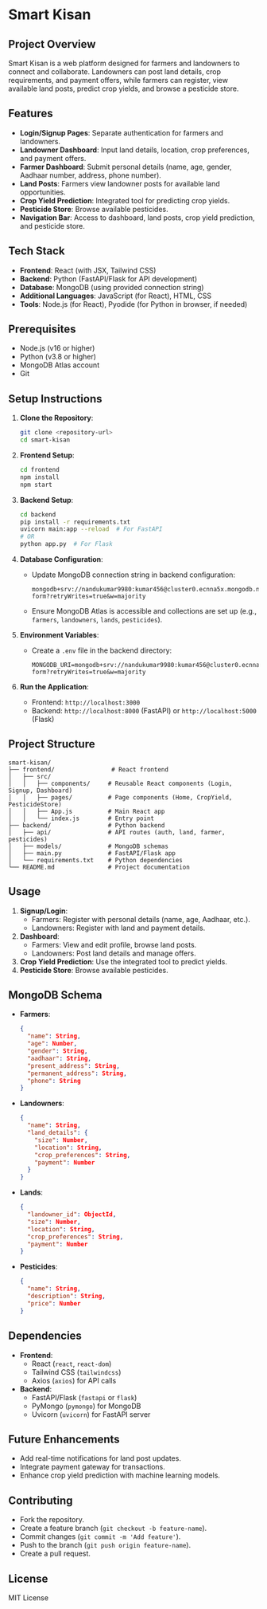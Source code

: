 # Smart Kisan

## Project Overview
Smart Kisan is a web platform designed for farmers and landowners to connect and collaborate. Landowners can post land details, crop requirements, and payment offers, while farmers can register, view available land posts, predict crop yields, and browse a pesticide store.

## Features
- **Login/Signup Pages**: Separate authentication for farmers and landowners.
- **Landowner Dashboard**: Input land details, location, crop preferences, and payment offers.
- **Farmer Dashboard**: Submit personal details (name, age, gender, Aadhaar number, address, phone number).
- **Land Posts**: Farmers view landowner posts for available land opportunities.
- **Crop Yield Prediction**: Integrated tool for predicting crop yields.
- **Pesticide Store**: Browse available pesticides.
- **Navigation Bar**: Access to dashboard, land posts, crop yield prediction, and pesticide store.

## Tech Stack
- **Frontend**: React (with JSX, Tailwind CSS)
- **Backend**: Python (FastAPI/Flask for API development)
- **Database**: MongoDB (using provided connection string)
- **Additional Languages**: JavaScript (for React), HTML, CSS
- **Tools**: Node.js (for React), Pyodide (for Python in browser, if needed)

## Prerequisites
- Node.js (v16 or higher)
- Python (v3.8 or higher)
- MongoDB Atlas account
- Git

## Setup Instructions
1. **Clone the Repository**:
   ```bash
   git clone <repository-url>
   cd smart-kisan
   ```

2. **Frontend Setup**:
   ```bash
   cd frontend
   npm install
   npm start
   ```

3. **Backend Setup**:
   ```bash
   cd backend
   pip install -r requirements.txt
   uvicorn main:app --reload  # For FastAPI
   # OR
   python app.py  # For Flask
   ```

4. **Database Configuration**:
   - Update MongoDB connection string in backend configuration:
     ```
     mongodb+srv://nandukumar9980:kumar456@cluster0.ecnna5x.mongodb.net/student-form?retryWrites=true&w=majority
     ```
   - Ensure MongoDB Atlas is accessible and collections are set up (e.g., `farmers`, `landowners`, `lands`, `pesticides`).

5. **Environment Variables**:
   - Create a `.env` file in the backend directory:
     ```
     MONGODB_URI=mongodb+srv://nandukumar9980:kumar456@cluster0.ecnna5x.mongodb.net/student-form?retryWrites=true&w=majority
     ```

6. **Run the Application**:
   - Frontend: `http://localhost:3000`
   - Backend: `http://localhost:8000` (FastAPI) or `http://localhost:5000` (Flask)

## Project Structure
```
smart-kisan/
├── frontend/                # React frontend
│   ├── src/
│   │   ├── components/     # Reusable React components (Login, Signup, Dashboard)
│   │   ├── pages/          # Page components (Home, CropYield, PesticideStore)
│   │   ├── App.js          # Main React app
│   │   └── index.js        # Entry point
├── backend/                # Python backend
│   ├── api/                # API routes (auth, land, farmer, pesticides)
│   ├── models/             # MongoDB schemas
│   ├── main.py             # FastAPI/Flask app
│   └── requirements.txt    # Python dependencies
└── README.md               # Project documentation
```

## Usage
1. **Signup/Login**:
   - Farmers: Register with personal details (name, age, Aadhaar, etc.).
   - Landowners: Register with land and payment details.
2. **Dashboard**:
   - Farmers: View and edit profile, browse land posts.
   - Landowners: Post land details and manage offers.
3. **Crop Yield Prediction**: Use the integrated tool to predict yields.
4. **Pesticide Store**: Browse available pesticides.

## MongoDB Schema
- **Farmers**:
  ```json
  {
    "name": String,
    "age": Number,
    "gender": String,
    "aadhaar": String,
    "present_address": String,
    "permanent_address": String,
    "phone": String
  }
  ```
- **Landowners**:
  ```json
  {
    "name": String,
    "land_details": {
      "size": Number,
      "location": String,
      "crop_preferences": String,
      "payment": Number
    }
  }
  ```
- **Lands**:
  ```json
  {
    "landowner_id": ObjectId,
    "size": Number,
    "location": String,
    "crop_preferences": String,
    "payment": Number
  }
  ```
- **Pesticides**:
  ```json
  {
    "name": String,
    "description": String,
    "price": Number
  }
  ```

## Dependencies
- **Frontend**:
  - React (`react`, `react-dom`)
  - Tailwind CSS (`tailwindcss`)
  - Axios (`axios`) for API calls
- **Backend**:
  - FastAPI/Flask (`fastapi` or `flask`)
  - PyMongo (`pymongo`) for MongoDB
  - Uvicorn (`uvicorn`) for FastAPI server

## Future Enhancements
- Add real-time notifications for land post updates.
- Integrate payment gateway for transactions.
- Enhance crop yield prediction with machine learning models.

## Contributing
- Fork the repository.
- Create a feature branch (`git checkout -b feature-name`).
- Commit changes (`git commit -m 'Add feature'`).
- Push to the branch (`git push origin feature-name`).
- Create a pull request.

## License
MIT License
